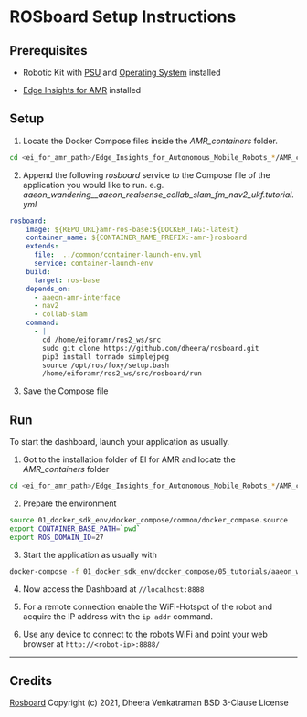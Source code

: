# ROSboard Setup Instructions

## Prerequisites 

- Robotic Kit with [PSU](https://github.com/up-board/up-community/wiki/UP-Robotic-Development-Kit-QSG#power-supply) and [Operating System](https://github.com/up-board/up-community/wiki/UP-Robotic-Development-Kit-QSG#operating-system-installation) installed

- [Edge Insights for AMR](https://www.intel.com/content/www/us/en/develop/documentation/ei4amr-2022-2-get-started-robot-kit/top/download-ei4amr.html) installed


## Setup

1. Locate the Docker Compose files inside the _AMR_containers_ folder.
```bash
cd <ei_for_amr_path>/Edge_Insights_for_Autonomous_Mobile_Robots_*/AMR_containers/01_docker_sdk_env/docker_compose/05_tutorials
```


2. Append the following  _rosboard_ service to the Compose file of the application you would like to run.
e.g. _aaeon_wandering__aaeon_realsense_collab_slam_fm_nav2_ukf.tutorial.yml_
```yml
rosboard:
    image: ${REPO_URL}amr-ros-base:${DOCKER_TAG:-latest}
    container_name: ${CONTAINER_NAME_PREFIX:-amr-}rosboard
    extends:
      file:  ../common/container-launch-env.yml
      service: container-launch-env
    build:
      target: ros-base
    depends_on:
      - aaeon-amr-interface
      - nav2
      - collab-slam
    command:
      - |
        cd /home/eiforamr/ros2_ws/src
        sudo git clone https://github.com/dheera/rosboard.git
        pip3 install tornado simplejpeg
        source /opt/ros/foxy/setup.bash 
        /home/eiforamr/ros2_ws/src/rosboard/run

```

3. Save the Compose file

## Run
To start the dashboard, launch your application as usually.
1. Got to the installation folder of EI for AMR and locate the _AMR_containers_ folder

```bash
cd <ei_for_amr_path>/Edge_Insights_for_Autonomous_Mobile_Robots_*/AMR_containers
```

2. Prepare the environment
```bash
source 01_docker_sdk_env/docker_compose/common/docker_compose.source
export CONTAINER_BASE_PATH=`pwd`
export ROS_DOMAIN_ID=27
```
3. Start the application as usually with
```bash
docker-compose -f 01_docker_sdk_env/docker_compose/05_tutorials/aaeon_wandering__aaeon_realsense_collab_slam_fm_nav2_ukf.tutorial.yml up
```

4. Now access the Dashboard at ```//localhost:8888``` 

5. For a remote connection enable the WiFi-Hotspot of the robot and acquire the IP address with the
```ip addr``` command.

6. Use any device to connect to the robots WiFi and point your web browser at ```http://<robot-ip>:8888/```



---
## Credits
[Rosboard](https://github.com/dheera/rosboard)  Copyright (c) 2021, Dheera Venkatraman BSD 3-Clause License
